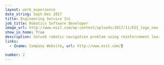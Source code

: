 ```yaml
---
layout: work_experience
date_string: Sept-Dec 2017
title: Engineering Service Inc
job_title: Robotics Software Developer
image_url: http://www.esit.com/wp-content/uploads/2017/11/ESI_logo_new.png
show_in_home: True
description: Solved robotic navigation problem using reinforcement learning (Q-learning)
links:
  - {name: Company Website, url: http://www.esit.com/}

number: 2
---
```

